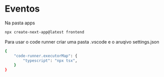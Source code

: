 # Eventos

Na pasta apps

```bash
npx create-next-app@latest frontend
```

Para usar o code runner
criar uma pasta .vscode e o aruqivo settings.json

```bash
{
    "code-runner.executorMap": {
        "typescript": "npx tsx",
    }
}
```
